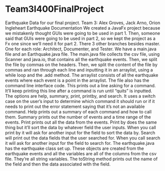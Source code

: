 # Team3I400FinalProject
Earthquake Data for our final project.
Team 3: Alex Groves, Jack Arno, Orion Ingleheart
Earthquake Documentation
We created a JavaFx project because we mistakenly thought GUIs were going to be used in part 1. 
Then, someone said that GUIs were going to be used in part 2, so we kept the project as a Fx one since we’ll need it for part 2. 
There 3 other branches besides master. One for each role: Architect, Documenter, and Tester. 
We have a main.java file and an Earthquake.java file. 
The main.java file collects the csv file, using Scanner and java.io, that contains all the earthquake events. 
Then, we split the file by commas on the headers. 
Then, we split the content of the file by commas and ran through each line and inputting it in an arraylist, using a while loop 
and the .add method. The arraylist consists of all the earthquake events where each event is a point in the arraylist. 
The file also has the command line interface code. This prints out a line asking for a command. 
It’ll keep printing this line after a command is run until “quits” is inputted. 
The options are help, summary, print, printby, and search. 
It uses a switch case on the user’s input to determine which command it should run or if it needs to print out the error statement 
saying that it’s not an available command. Help prints out a summary of each command and how to call them. 
Summary prints out the number of events and a time range of the events. Print prints out all the data from the events. 
Print by does the same thing but it’ll sort the data by whatever field the user inputs. 
When you call print by it will ask for another input for the field to sort the data by. 
Search will print out the data fields that the user searched for. 
When you call search it will ask for another input for the field to search for. 
The earthquake.java has the earthquake class set up. 
These objects are created from the earthquake events and all the variables are all of the columns from the csv file. 
They’re all string variables. The toString method prints out the name of the field and then the data associated with the field. 
